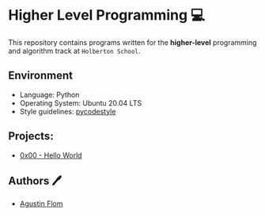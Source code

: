 # Higher Level Programming :computer:

This repository contains programs written for the **higher-level** programming and algorithm track at `Holberton School`. 

## Environment 

* Language: Python
* Operating System: Ubuntu 20.04 LTS
* Style guidelines: [pycodestyle](https://pypi.org/project/pycodestyle/)

## Projects:

* [0x00 - Hello World](./0x00-python-hello_world)

## Authors :pen:

 * [Agustin Flom](https://www.linkedin.com/in/agustin-f/)

